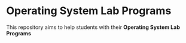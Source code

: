 # Operating System Lab Programs
This repository aims to help students with their **Operating System Lab Programs**
